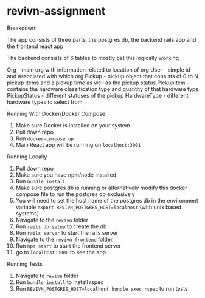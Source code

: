 # revivn-assignment

Breakdown:

The app consists of three parts, the postgres db, the backend rails app and the frontend react app

The backend consists of 6 tables to mostly get this logically working

Org - main org with information related to location of org
User - simple id and associated with which org
Pickup - pickup object that consists of 0 to N pickup items and a pickup time as well as the pickup status
PickupItem - contains the hardware classification type and quantity of that hardware type
PickupStatus - different statuses of the pickup 
HardwareType - different hardware types to select from

Running With Docker/Docker Compose

1. Make sure Docker is installed on your system
2. Pull down repo
3. Run `docker-compose up`
4. Main React app will be running on `localhost:3001`

Running Locally

1. Pull down repo
2. Make sure you have npm/node installed
3. Run `bundle install`
4. Make sure postgres db is running or alternatively modify this docker compose file to run the postgres db exclusively
5. You will need to set the host name of the postgres db in the environment variable `export REVIVN_POSTGRES_HOST=localhost` (with unix based systems)
6. Navigate to the `revivn` folder
7. Run `rails db:setup` to create the db
8. Run `rails server` to start the rails server
9. Navigate to the `revivn-frontend` folder
10. Run `npm start` to start the frontend server
11. go to `localhost:3000` to see the app

Running Tests

1. Navigate to `revivn` folder
2. Run `bundle install` to install rspec
3. Run `REVIVN_POSTGRES_HOST=localhost bundle exec rspec` to run tests

